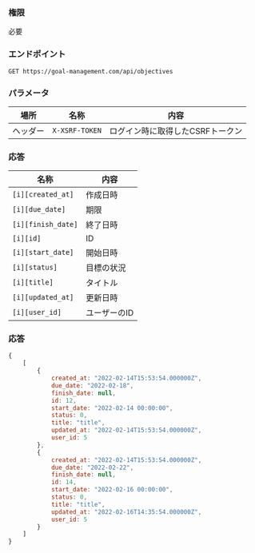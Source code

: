 ### 権限
必要

### エンドポイント
```
GET https://goal-management.com/api/objectives
```


### パラメータ
| 場所   | 名称             | 内容                 |
|------|----------------|--------------------|
| ヘッダー | `X-XSRF-TOKEN` | ログイン時に取得したCSRFトークン |

### 応答
| 名称                | 内容      |
|-------------------|---------|
| `[i][created_at]` | 作成日時    |
| `[i][due_date]` | 期限      |
| `[i][finish_date]` | 終了日時    |
| `[i][id]` | ID      |
| `[i][start_date]` | 開始日時    |
| `[i][status]` | 目標の状況   |
| `[i][title]` | タイトル    |
| `[i][updated_at]` | 更新日時    |
| `[i][user_id]` | ユーザーのID |



### 応答
```js
{
    [
        {
            created_at: "2022-02-14T15:53:54.000000Z",
            due_date: "2022-02-18",
            finish_date: null,
            id: 12,
            start_date: "2022-02-14 00:00:00",
            status: 0,
            title: "title",
            updated_at: "2022-02-14T15:53:54.000000Z",
            user_id: 5
        },
        {
            created_at: "2022-02-14T15:53:54.000000Z",
            due_date: "2022-02-22",
            finish_date: null,
            id: 14,
            start_date: "2022-02-16 00:00:00",
            status: 0,
            title: "title",
            updated_at: "2022-02-16T14:35:54.000000Z",
            user_id: 5
        }
    ]
}
```

